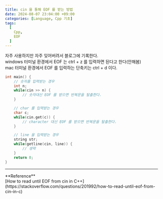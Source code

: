 ```yaml
---
title: cin 을 통해 EOF 를 받는 방법
date: 2024-08-07 23:04:00 +09:00
categories: [Language, Cpp 기초]
tags:
  [
    Cpp,
    EOF
  ]
---
```


자주 사용하지만 자주 잊어버려서 블로그에 기록한다.<br>
windows 터미널 환경에서 EOF 는 ctrl + z 를 입력하면 된다고 한다(안해봄)<br>
mac 터미널 환경에서 EOF 를 입력하는 단축키는 ctrl + d 이다.<br>

```cpp
int main() {
    // 숫자를 입력받는 경우
    int n;
    while(cin >> n) {
        // 숫자대신 EOF 를 받으면 반복문을 탈출한다.
    }

    // char 를 입력받는 경우
    char c;
    while(cin.get(c)) {
        // character 대신 EOF 를 받으면 반복문을 탈출한다.
    }

    // line 을 입력받는 경우
    string str;
    while(getline(cin, line)) {
        // 생략
    }
    return 0;
}
```

<hr>
**Reference**<br>
[How to read until EOF from cin in C++](https://stackoverflow.com/questions/201992/how-to-read-until-eof-from-cin-in-c)